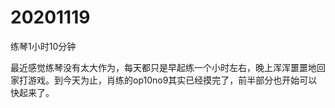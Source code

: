 # 20201119

练琴1小时10分钟

最近感觉练琴没有太大作为，每天都只是早起练一个小时左右，晚上浑浑噩噩地回家打游戏。到今天为止，肖练的op10no9其实已经摸完了，前半部分也开始可以快起来了。
